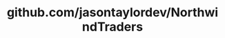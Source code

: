 ---
layout: post
title: github.com/jasontaylordev/NorthwindTraders
categories: link
tags: [انگلیسی, گیت‌هاب, برنامه‌نویسی]
---